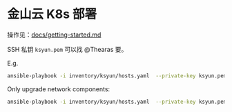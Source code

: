 # 金山云 K8s 部署

操作见：[docs/getting-started.md](/docs/getting-started.md)

SSH 私钥 `ksyun.pem` 可以找 @Thearas 要。

E.g.

```sh
ansible-playbook -i inventory/ksyun/hosts.yaml  --private-key ksyun.pem -uroot --become --become-user=root cluster.yml
```

Only upgrade network components:

```sh
ansible-playbook -i inventory/ksyun/hosts.yaml  --private-key ksyun.pem -uroot --become --become-user=root cluster.yml --tags=network
```

